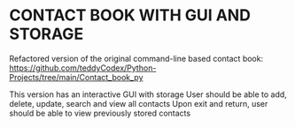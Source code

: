 # CONTACT BOOK WITH GUI AND STORAGE

Refactored version of the original command-line based contact book: https://github.com/teddyCodex/Python-Projects/tree/main/Contact_book_py

This version has an interactive GUI with storage
User should be able to add, delete, update, search and view all contacts
Upon exit and return, user should be able to view previously stored contacts
